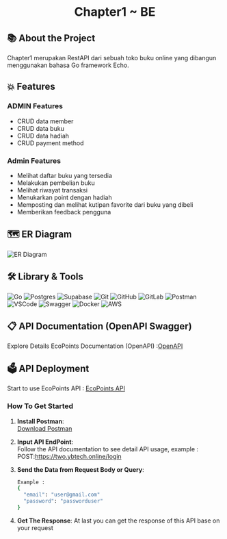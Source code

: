 <div align="center">

# **Chapter1 ~ BE**

</div>

## 📚 About the Project

Chapter1 merupakan RestAPI dari sebuah toko buku online yang dibangun menggunakan bahasa Go framework Echo.

## 💥 Features 

### ADMIN Features 

- CRUD data member
- CRUD data buku
- CRUD data hadiah
- CRUD payment method
  
### Admin Features 

- Melihat daftar buku yang tersedia
- Melakukan pembelian buku
- Melihat riwayat transaksi
- Menukarkan point dengan hadiah
- Memposting dan melihat kutipan favorite dari buku yang dibeli
- Memberikan feedback pengguna

## 🗺️ ER Diagram 

![ER Diagram](https://drive.google.com/file/d/1GFxiCPoZ1ZHhv-oXEvmLVYEdGNyz3YUE/view?usp=sharing)

## 🛠️ Library & Tools 
![Go](https://img.shields.io/badge/go-%2300ADD8.svg?style=for-the-badge&logo=go&logoColor=white) 
![Postgres](https://img.shields.io/badge/postgres-%23316192.svg?style=for-the-badge&logo=postgresql&logoColor=white) 
![Supabase](https://img.shields.io/badge/Supabase-3ECF8E?style=for-the-badge&logo=supabase&logoColor=white) 
![Git](https://img.shields.io/badge/git-%23F05033.svg?style=for-the-badge&logo=git&logoColor=white) 
![GitHub](https://img.shields.io/badge/github-%23121011.svg?style=for-the-badge&logo=github&logoColor=white) 
![GitLab](https://img.shields.io/badge/gitlab-%23181717.svg?style=for-the-badge&logo=gitlab&logoColor=white) 
![Postman](https://img.shields.io/badge/Postman-FF6C37?style=for-the-badge&logo=postman&logoColor=white) 
![VSCode](https://img.shields.io/badge/VSCode-007ACC?style=for-the-badge&logo=visual-studio-code&logoColor=white)
![Swagger](https://img.shields.io/badge/-Swagger-%23Clojure?style=for-the-badge&logo=swagger&logoColor=white) 
![Docker](https://img.shields.io/badge/docker-%230db7ed.svg?style=for-the-badge&logo=docker&logoColor=white) 
![AWS](https://img.shields.io/badge/AWS-%23FF9900.svg?style=for-the-badge&logo=amazon-aws&logoColor=white)

## 📋 API Documentation (OpenAPI Swagger) 
Explore Details EcoPoints Documentation (OpenAPI) :[OpenAPI](https://app.swaggerhub.com/apis/FarahRaihanunnisa/Chapter1/1.0.0)

## 🗳️ API Deployment 
Start to use EcoPoints API : [EcoPoints API]()

### How To Get Started
1. **Install Postman**:<br>
    [Download Postman](https://www.postman.com/downloads/)
    
2. **Input API EndPoint**:<br>
    Follow the API documentation to see detail API usage, example :<br>
    POST:https://two.ybtech.online/login
    
3. **Send the Data from Request Body or Query**:<br>
    ```bash
    Example :
    {
      "email": "user@gmail.com"
      "password": "passworduser"
    }
    ```
5. **Get The Response**:
    At last you can get the response of this API base on your request
